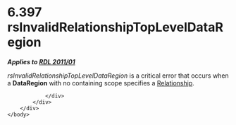 <html dir="LTR" xmlns:mshelp="http://msdn.microsoft.com/mshelp" xmlns:ddue="http://ddue.schemas.microsoft.com/authoring/2003/5" xmlns:xlink="http://www.w3.org/1999/xlink" xmlns:tool="http://www.microsoft.com/tooltip">
    <head>
        <meta http-equiv="Content-Type" content="text/html; CHARSET=utf-8"></meta>
        <meta name="save" content="history"></meta>
        <title>6.397 rsInvalidRelationshipTopLevelDataRegion</title>
        <xml>
            <mshelp:toctitle title="6.397 rsInvalidRelationshipTopLevelDataRegion"></mshelp:toctitle>
            <mshelp:rltitle title="[MS-RDL]: rsInvalidRelationshipTopLevelDataRegion"></mshelp:rltitle>
            <mshelp:keyword index="A" term="c63d26d9-66a1-44c8-b5b5-58754926a6c4"></mshelp:keyword>
            <mshelp:attr name="DCSext.ContentType" value="open specification"></mshelp:attr>
            <mshelp:attr name="AssetID" value="c63d26d9-66a1-44c8-b5b5-58754926a6c4"></mshelp:attr>
            <mshelp:attr name="TopicType" value="kbRef"></mshelp:attr>
            <mshelp:attr name="DCSext.Title" value="[MS-RDL]: rsInvalidRelationshipTopLevelDataRegion" />
        </xml>
    </head>
    <body>
        <div id="header">
            <h1 class="heading">6.397 rsInvalidRelationshipTopLevelDataRegion</h1>
        </div>
        <div id="mainSection">
            <div id="mainBody">
                <div id="allHistory" class="saveHistory"></div>
                <div id="sectionSection0" class="section" name="collapseableSection">
                    

<p><b><i>Applies to </i></b><a href="bf2bab1a-b608-4bcc-b718-1cc1baa9579c.md"><b><i>RDL 2011/01</i></b></a></p>

<p><i>rsInvalidRelationshipTopLevelDataRegion</i> is a critical
error that occurs when a <b>DataRegion</b> with no containing scope specifies a
<a href="6d1c77e5-1573-4ad6-8d2a-c507411ad94b.md">Relationship</a>.</p>


                </div>
            </div>
        </div>
    </body>
</html>